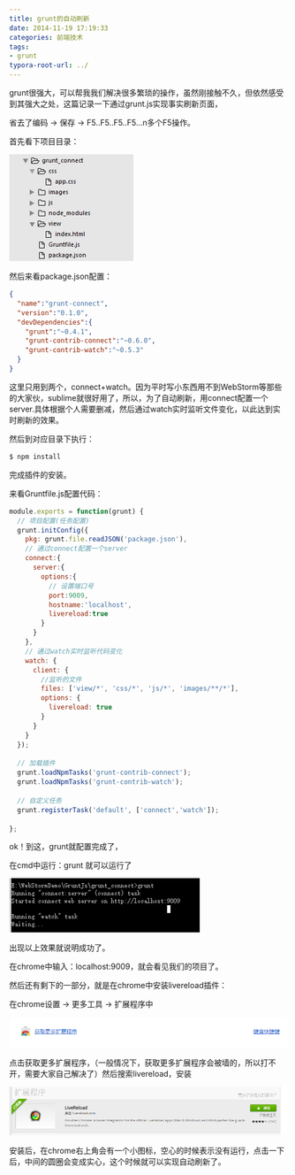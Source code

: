 ```yaml
---
title: grunt的自动刷新
date: 2014-11-19 17:19:33
categories: 前端技术
tags:
- grunt
typora-root-url: ../
---
```

grunt很强大，可以帮我我们解决很多繁琐的操作，虽然刚接触不久，但依然感受到其强大之处，这篇记录一下通过grunt.js实现事实刷新页面，

省去了编码 -> 保存 -> F5..F5..F5..F5...n多个F5操作。

首先看下项目目录：

![](/images/frontend/grunt_tree.png)

然后来看package.json配置：

```json
{
  "name":"grunt-connect",
  "version":"0.1.0",
  "devDependencies":{
    "grunt":"~0.4.1",
    "grunt-contrib-connect":"~0.6.0",
    "grunt-contrib-watch":"~0.5.3"
  }
}
```
这里只用到两个，connect+watch。因为平时写小东西用不到WebStorm等那些的大家伙，sublime就很好用了，所以，为了自动刷新，用connect配置一个server.具体根据个人需要删减，然后通过watch实时监听文件变化，以此达到实时刷新的效果。

然后到对应目录下执行：

```bash
$ npm install
```

完成插件的安装。

来看Gruntfile.js配置代码：

```javascript
module.exports = function(grunt) {
  // 项目配置(任务配置)
  grunt.initConfig({
    pkg: grunt.file.readJSON('package.json'),
    // 通过connect配置一个server
    connect:{
      server:{
        options:{
          // 设置端口号
          port:9009,
          hostname:'localhost',
          livereload:true
        }
      }
    },
    // 通过watch实时监听代码变化
    watch: {
      client: {
        //监听的文件
        files: ['view/*', 'css/*', 'js/*', 'images/**/*'],
        options: {
          livereload: true
        }
      }
    }
  });

  // 加载插件
  grunt.loadNpmTasks('grunt-contrib-connect');
  grunt.loadNpmTasks('grunt-contrib-watch');

  // 自定义任务
  grunt.registerTask('default', ['connect','watch']);

};
```

ok！到这，grunt就配置完成了，

在cmd中运行：grunt 就可以运行了

![](/images/frontend/grunt_default.png)

出现以上效果就说明成功了。

在chrome中输入：localhost:9009，就会看见我们的项目了。

然后还有剩下的一部分，就是在chrome中安装livereload插件：

在chrome设置 -> 更多工具 -> 扩展程序中

![](/images/frontend/grunt_tree_more.png)

点击获取更多扩展程序，（一般情况下，获取更多扩展程序会被墙的，所以打不开，需要大家自己解决了）然后搜索livereload，安装

![](/images/frontend/grunt_livereload.png)

安装后，在chrome右上角会有一个小图标，空心的时候表示没有运行，点击一下后，中间的圆圈会变成实心，这个时候就可以实现自动刷新了。
